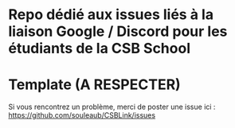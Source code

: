 # Repo dédié aux issues liés à la liaison Google / Discord pour les étudiants de la CSB School

# Template (A RESPECTER)

Si vous rencontrez un problème, merci de poster une issue ici : https://github.com/souleaub/CSBLink/issues

